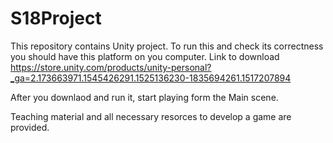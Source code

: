 # S18Project
This repository contains Unity project. To run this and check its correctness you should have this platform on you computer. Link to download https://store.unity.com/products/unity-personal?_ga=2.173663971.1545426291.1525136230-1835694261.1517207894

After you downlaod and run it, start playing form the Main scene.

Teaching material and all necessary resorces to develop a game are provided.
